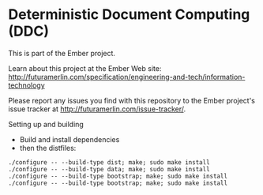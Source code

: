 # Deterministic Document Computing (DDC)

This is part of the Ember project.

Learn about this project at the Ember Web site: http://futuramerlin.com/specification/engineering-and-tech/information-technology

Please report any issues you find with this repository to the Ember project's issue tracker at http://futuramerlin.com/issue-tracker/.

Setting up and building

- Build and install dependencies
- then the distfiles:
```
./configure -- --build-type dist; make; sudo make install
./configure -- --build-type data; make; sudo make install
./configure -- --build-type bootstrap; make; sudo make install
./configure -- --build-type bootstrap; make; sudo make install
```
